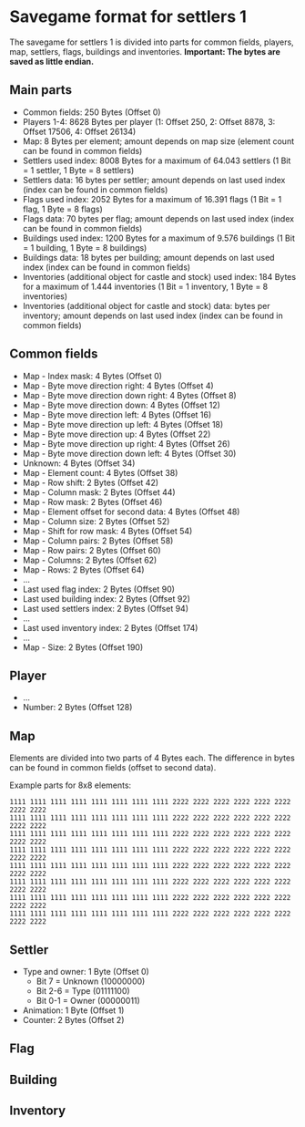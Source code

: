 # Savegame format for settlers 1

The savegame for settlers 1 is divided into parts for common fields, players, map, settlers, flags, buildings and inventories.
**Important: The bytes are saved as little endian.**

## Main parts
- Common fields: 250 Bytes (Offset 0)
- Players 1-4: 8628 Bytes per player (1: Offset 250, 2: Offset 8878, 3: Offset 17506, 4: Offset 26134)
- Map: 8 Bytes per element; amount depends on map size (element count can be found in common fields)
- Settlers used index: 8008 Bytes for a maximum of 64.043 settlers (1 Bit = 1 settler, 1 Byte = 8 settlers)
- Settlers data: 16 bytes per settler; amount depends on last used index (index can be found in common fields)
- Flags used index: 2052 Bytes for a maximum of 16.391 flags (1 Bit = 1 flag, 1 Byte = 8 flags)
- Flags data: 70 bytes per flag; amount depends on last used index (index can be found in common fields)
- Buildings used index: 1200 Bytes for a maximum of 9.576 buildings (1 Bit = 1 building, 1 Byte = 8 buildings)
- Buildings data: 18 bytes per building; amount depends on last used index (index can be found in common fields)
- Inventories (additional object for castle and stock) used index: 184 Bytes for a maximum of 1.444 inventories (1 Bit = 1 inventory, 1 Byte = 8 inventories)
- Inventories (additional object for castle and stock) data: bytes per inventory; amount depends on last used index (index can be found in common fields)

## Common fields
- Map - Index mask: 4 Bytes (Offset 0)
- Map - Byte move direction right: 4 Bytes (Offset 4)
- Map - Byte move direction down right: 4 Bytes (Offset 8)
- Map - Byte move direction down: 4 Bytes (Offset 12)
- Map - Byte move direction left: 4 Bytes (Offset 16)
- Map - Byte move direction up left: 4 Bytes (Offset 18)
- Map - Byte move direction up: 4 Bytes (Offset 22)
- Map - Byte move direction up right: 4 Bytes (Offset 26)
- Map - Byte move direction down left: 4 Bytes (Offset 30)
- Unknown: 4 Bytes (Offset 34)
- Map - Element count: 4 Bytes (Offset 38)
- Map - Row shift: 2 Bytes (Offset 42)
- Map - Column mask: 2 Bytes (Offset 44)
- Map - Row mask: 2 Bytes (Offset 46)
- Map - Element offset for second data: 4 Bytes (Offset 48)
- Map - Column size: 2 Bytes (Offset 52)
- Map - Shift for row mask: 4 Bytes (Offset 54)
- Map - Column pairs: 2 Bytes (Offset 58)
- Map - Row pairs: 2 Bytes (Offset 60)
- Map - Columns: 2 Bytes (Offset 62)
- Map - Rows: 2 Bytes (Offset 64)
- ...
- Last used flag index: 2 Bytes (Offset 90)
- Last used building index: 2 Bytes (Offset 92)
- Last used settlers index: 2 Bytes (Offset 94)
- ...
- Last used inventory index: 2 Bytes (Offset 174)
- ...
- Map - Size: 2 Bytes (Offset 190)

## Player
- ...
- Number: 2 Bytes (Offset 128)

## Map
Elements are divided into two parts of 4 Bytes each. The difference in bytes can be found in common fields (offset to second data).

Example parts for 8x8 elements:
```
1111 1111 1111 1111 1111 1111 1111 1111 2222 2222 2222 2222 2222 2222 2222 2222
1111 1111 1111 1111 1111 1111 1111 1111 2222 2222 2222 2222 2222 2222 2222 2222
1111 1111 1111 1111 1111 1111 1111 1111 2222 2222 2222 2222 2222 2222 2222 2222
1111 1111 1111 1111 1111 1111 1111 1111 2222 2222 2222 2222 2222 2222 2222 2222
1111 1111 1111 1111 1111 1111 1111 1111 2222 2222 2222 2222 2222 2222 2222 2222
1111 1111 1111 1111 1111 1111 1111 1111 2222 2222 2222 2222 2222 2222 2222 2222
1111 1111 1111 1111 1111 1111 1111 1111 2222 2222 2222 2222 2222 2222 2222 2222
1111 1111 1111 1111 1111 1111 1111 1111 2222 2222 2222 2222 2222 2222 2222 2222
```

## Settler
- Type and owner: 1 Byte (Offset 0)
    - Bit 7   = Unknown (10000000)
    - Bit 2-6 = Type (01111100)
    - Bit 0-1 = Owner (00000011)
- Animation: 1 Byte (Offset 1)
- Counter: 2 Bytes (Offset 2)

## Flag

## Building

## Inventory
